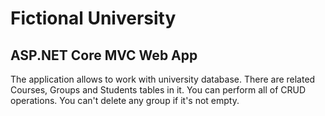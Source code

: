 # Fictional University

## ASP.NET Core MVC Web App

The application allows to work with university database. There are related Courses, Groups and Students tables in it.
You can perform all of CRUD operations.
You can't delete any group if it's not empty.


